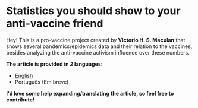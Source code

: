 # Statistics you should show to your anti-vaccine friend
 Hey! This is a pro-vaccine project created by **Victorio H. S. Maculan** that shows several pandemics/epidemics
 data and their relation to the vaccines, besides analyzing the anti-vaccine activism influence over these numbers.

 **The article is provided in _2_ languages:**
 * [English](https://github.com/VictorioMaculan/pro-vaccine-statistics/blob/main/Articles/english.ipynb)
 * Português (Em breve)

 **I'd love some help expanding/translating the article, so feel free to contribute!**